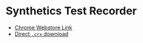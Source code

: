 # Synthetics Test Recorder

- [Chrome Webstore Link](https://chrome.google.com/webstore/detail/datadog-test-recorder/kkbncfpddhdmkfmalecgnphegacgejoa)
- [Direct `.crx` download](https://github.com/DataDog/synthetics-browser-extension/raw/master/datadog-test-recorder.crx)
